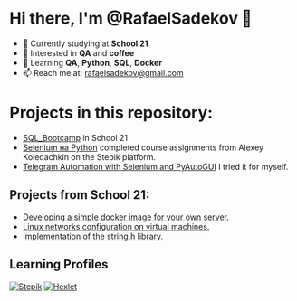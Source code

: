 # Hi there, I'm @RafaelSadekov 👋

- 🧩 Currently studying at **School 21**
- 👀 Interested in **QA** and **coffee**
- 🌱 Learning **QA**, **Python**, **SQL**, **Docker**
- 📫 Reach me at: [rafaelsadekov@gmail.com](mailto:rafaelsadekov@gmail.com)

# Projects in this repository:
- [SQL_Bootcamp](https://github.com/RafaelSadekov/SQL_Bootcamp_try) in School 21
- [Selenium на Python](https://github.com/RafaelSadekov/Selenium_Python_stepik_course_188355) сompleted course assignments from Alexey Koledachkin on the Stepik platform.
- [Telegram Automation with Selenium and PyAutoGUI](https://github.com/RafaelSadekov/Test_PyauToGui_and_Selenium) I tried it for myself.

## Projects from School 21:
- [Developing a simple docker image for your own server.](https://github.com/RafaelSadekov/Simple_Docker_try)
- [Linux networks configuration on virtual machines.](https://github.com/RafaelSadekov/LinuxNetworkLearn)
- [Implementation of the string.h library.](https://github.com/RafaelSadekov/string_s21) 


## Learning Profiles

[![Stepik](https://img.shields.io/badge/Stepik-434AEB?style=for-the-badge&logo=stepik&logoColor=white)](https://stepik.org/users/433225242/profile)
[![Hexlet](https://img.shields.io/badge/Hexlet-2D3748?style=for-the-badge&logo=hexlet&logoColor=white)](https://ru.hexlet.io/u/rafaelsadekov)


<!---
RafaelSadekov/RafaelSadekov is a ✨ special ✨ repository because its `README.md` (this file) appears on your GitHub profile.
You can click the Preview link to take a look at your changes.
--->
